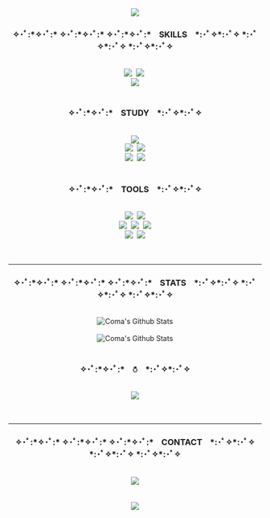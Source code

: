 <div align="center">
  <img src="https://capsule-render.vercel.app/api?type=waving&color=0:000000&height=300&section=header&text=COMA'S%20GITHUB&fontSize=70&fontColor=FFFFFF&fontAlignY=30&desc=Per%20Aspera%20Ad%20Astra.&descAlign=50&descAlignY=50&animation=twinkling" />
</div>
<h3 align="center">✧･ﾟ:*✧･ﾟ:* ✧･ﾟ:*✧･ﾟ:* ✧･ﾟ:*✧･ﾟ:* &nbsp;&nbsp; SKILLS &nbsp;&nbsp; *:･ﾟ✧*:･ﾟ✧ *:･ﾟ✧*:･ﾟ✧ *:･ﾟ✧*:･ﾟ✧</h3>
<br>
<div align="center">
  <img src="https://img.shields.io/badge/html5-000000.svg?style=for-the-badge&logo=html5&logoColor=white" />&nbsp
  <img src="https://img.shields.io/badge/css3-000000.svg?style=for-the-badge&logo=css3&logoColor=white" />&nbsp
</div>
<div align="center">
  <img src="https://img.shields.io/badge/java-000000.svg?style=for-the-badge&logo=buyMeACoffee&logoColor=white" />
</div>
<br>
<h3 align="center">✧･ﾟ:*✧･ﾟ:* &nbsp;&nbsp; STUDY &nbsp;&nbsp; *:･ﾟ✧*:･ﾟ✧</h3>
<br>
<div align="center">
  <img src="https://img.shields.io/badge/javascript-000000.svg?style=for-the-badge&logo=javascript&logoColor=white" />
</div>
<div align="center">
  <img src="https://img.shields.io/badge/spring-000000.svg?style=for-the-badge&logo=spring&logoColor=white" />&nbsp
  <img src="https://img.shields.io/badge/spring%20boot-000000.svg?style=for-the-badge&logo=springBoot&logoColor=white" />
</div>
<div align="center">
  <img src="https://img.shields.io/badge/sql-000000.svg?style=for-the-badge&logo=liquibase&logoColor=white" />&nbsp
  <img src="https://img.shields.io/badge/amazon%20ws-000000.svg?style=for-the-badge&logo=icloud&logoColor=white" />
</div>
<br>
<h3 align="center">✧･ﾟ:*✧･ﾟ:* &nbsp;&nbsp; TOOLS &nbsp;&nbsp; *:･ﾟ✧*:･ﾟ✧</h3>
<br>
<div align="center">
  <img src="https://img.shields.io/badge/git-000000.svg?style=for-the-badge&logo=git&logoColor=white" />&nbsp
  <img src="https://img.shields.io/badge/github-000000.svg?style=for-the-badge&logo=github&logoColor=white" />
</div>
<div align="center">
  <img src="https://img.shields.io/badge/discord-000000.svg?style=for-the-badge&logo=discord&logoColor=white" />&nbsp
  <img src="https://img.shields.io/badge/notion-000000.svg?style=for-the-badge&logo=notion&logoColor=white" />&nbsp
  <img src="https://img.shields.io/badge/slack-000000.svg?style=for-the-badge&logo=slack&logoColor=white" />
</div>
<div align="center">
  <img src="https://img.shields.io/badge/intellij-000000.svg?style=for-the-badge&logo=intellijidea&logoColor=white" />&nbsp
  <img src="https://img.shields.io/badge/vs%20code-000000.svg?style=for-the-badge&logo=codecademy&logoColor=white" />
</div>
<br>
<br>
<hr>
<h3 align="center">✧･ﾟ:*✧･ﾟ:* ✧･ﾟ:*✧･ﾟ:* ✧･ﾟ:*✧･ﾟ:* &nbsp;&nbsp; STATS &nbsp;&nbsp; *:･ﾟ✧*:･ﾟ✧ *:･ﾟ✧*:･ﾟ✧ *:･ﾟ✧*:･ﾟ✧</h3>
<br>
<div align="center">
  <img src="https://github-readme-stats.vercel.app/api/top-langs/?username=ComaHub&layout=compact&theme=dark" alt="Coma's Github Stats" />
</div>
<br>
<div align="center">
  <img src="https://github-readme-stats.vercel.app/api?username=ComaHub&show_icons=true&theme=dark" alt="Coma's Github Stats" />
</div>
<br>
<h3 align="center">✧･ﾟ:*✧･ﾟ:* &nbsp;&nbsp; ⛣ &nbsp;&nbsp; *:･ﾟ✧*:･ﾟ✧</h3>
<br>
<div align="center">
  <img src="http://mazassumnida.wtf/api/v2/generate_badge?boj=livecode" />
</div>
<br>
<br>
<hr>
<h3 align="center">✧･ﾟ:*✧･ﾟ:* ✧･ﾟ:*✧･ﾟ:* ✧･ﾟ:*✧･ﾟ:* &nbsp;&nbsp; CONTACT &nbsp;&nbsp; *:･ﾟ✧*:･ﾟ✧ *:･ﾟ✧*:･ﾟ✧ *:･ﾟ✧*:･ﾟ✧</h3>
<br>
<div align="center">
  <a href="mailto:comasocean@gmail.com">
    <img src="https://img.shields.io/badge/GMAIL-000000?style=for-the-badge&logo=gmail&logoColor=white"/>
  </a>
</div>
<br>
<br>
<div align="center">
  <img src="https://capsule-render.vercel.app/api?type=waving&color=0:000000&height=150&section=footer" />
</div>
